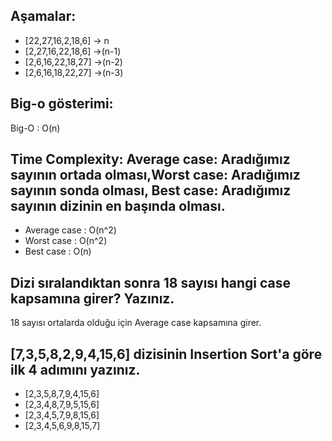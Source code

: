 ## Aşamalar:
- [22,27,16,2,18,6] -> n
- [2,27,16,22,18,6] ->(n-1)
- [2,6,16,22,18,27] ->(n-2)
- [2,6,16,18,22,27] ->(n-3)

## Big-o gösterimi:
Big-O : O(n)

## Time Complexity: Average case: Aradığımız sayının ortada olması,Worst case: Aradığımız sayının sonda olması, Best case: Aradığımız sayının dizinin en başında olması.
+ Average case : O(n^2) 
+ Worst case : O(n^2) 
+ Best case : O(n)

## Dizi sıralandıktan sonra 18 sayısı hangi case kapsamına girer? Yazınız. 
18 sayısı ortalarda olduğu için Average case kapsamına girer.

## [7,3,5,8,2,9,4,15,6] dizisinin Insertion Sort'a göre ilk 4 adımını yazınız.
- [2,3,5,8,7,9,4,15,6]
- [2,3,4,8,7,9,5,15,6]
- [2,3,4,5,7,9,8,15,6]
- [2,3,4,5,6,9,8,15,7]
